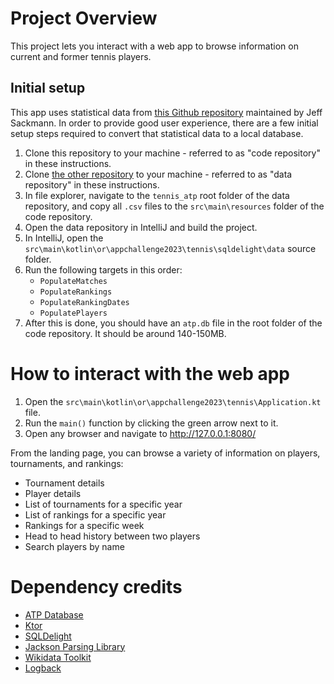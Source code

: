 # Project Overview
This project lets you interact with a web app to browse information on current and former tennis players.
## Initial setup

This app uses statistical data from [this Github repository](https://github.com/JeffSackmann/tennis_atp) 
maintained by Jeff Sackmann. In order to provide good user experience, there are a few
initial setup steps required to convert that statistical data to a local database.

1. Clone this repository to your machine - referred to as "code repository" in these instructions.
2. Clone [the other repository](https://github.com/JeffSackmann/tennis_atp) to your machine - referred to as "data repository" in these instructions.
3. In file explorer, navigate to the `tennis_atp` root folder of the data repository, and copy all `.csv` files to the `src\main\resources` folder of the code repository.
4. Open the data repository in IntelliJ and build the project.
5. In IntelliJ, open the `src\main\kotlin\or\appchallenge2023\tennis\sqldelight\data` source folder.
6. Run the following targets in this order:
   * `PopulateMatches`
   * `PopulateRankings`
   * `PopulateRankingDates`
   * `PopulatePlayers`
7. After this is done, you should have an `atp.db` file in the root folder of the code repository. It should be around 140-150MB.

# How to interact with the web app
1. Open the `src\main\kotlin\or\appchallenge2023\tennis\Application.kt` file.
2. Run the `main()` function by clicking the green arrow next to it.
3. Open any browser and navigate to http://127.0.0.1:8080/

From the landing page, you can browse a variety of information on players, tournaments, and rankings:
* Tournament details
* Player details
* List of tournaments for a specific year
* List of rankings for a specific year
* Rankings for a specific week
* Head to head history between two players
* Search players by name

# Dependency credits
* [ATP Database](https://github.com/JeffSackmann/tennis_atp/tree/master)
* [Ktor](https://ktor.io/)
* [SQLDelight](https://github.com/cashapp/sqldelight)
* [Jackson Parsing Library](https://github.com/FasterXML/jackson)
* [Wikidata Toolkit](https://github.com/Wikidata/Wikidata-Toolkit)
* [Logback](https://logback.qos.ch/)